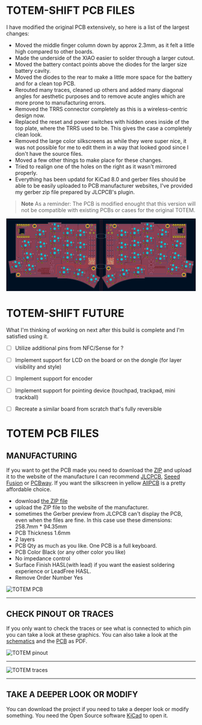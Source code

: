 # TOTEM-SHIFT PCB FILES

I have modified the original PCB extensively, so here is a list of the largest changes:
- Moved the middle finger column down by approx 2.3mm, as it felt a little high compared to other boards.
- Made the underside of the XIAO easier to solder through a larger cutout.
- Moved the battery contact points above the diodes for the larger size battery cavity.
- Moved the diodes to the rear to make a little more space for the battery and for a clean top PCB.
- Rerouted many traces, cleaned up others and added many diagonal angles for aesthetic purposes and to remove acute angles which are more prone to manufacturing errors.
- Removed the TRRS connector completely as this is a wireless-centric design now.
- Replaced the reset and power switches with hidden ones inside of the top plate, where the TRRS used to be. This gives the case a completely clean look.
- Removed the large color silkscreens as while they were super nice, it was not possible for me to edit them in a way that looked good since I don't have the source files.
- Moved a few other things to make place for these changes.
- Tried to realign one of the holes on the right as it wasn't mirrored properly.
- Everything has been updatd for KiCad 8.0 and gerber files should be able to be easily uploaded to PCB manufacturer websites, I've provided my gerber zip file prepared by JLCPCB's plugin.

> **Note**
> As a reminder: The PCB is modified enought that this version will not be compatible with existing PCBs or cases for the original TOTEM.

![TOTEM PCB](/PCB/TOTEM-SHIFT%200.4%20PCB.jpg)

# TOTEM-SHIFT FUTURE

What I'm thinking of working on next after this build is complete and I'm satisfied using it.

- [ ] Utilize additional pins from NFC/Sense for ?
- [ ] Implement support for LCD on the board or on the dongle (for layer visibility and style)
- [ ] Implement support for encoder
- [ ] Implement support for pointing device (touchpad, trackpad, mini trackball)
- [ ] Recreate a similar board from scratch that's fully reversible


# TOTEM PCB FILES

## MANUFACTURING
If you want to get the PCB made you need to download the [ZIP](/PCB/totem_0-3/totem_0-3_gerbers.zip/) and upload it to the website of the manufacture 
I can recommend [JLCPCB](https://jlcpcb.com/), [Seeed Fusion](https://www.seeedstudio.com/fusion_pcb.html) or [PCBway](https://www.pcbway.com/).
If you want the silkscreen in yellow [AllPCB](https://www.allpcb.com/online_pcb_quote_new.html) is a pretty affordable choice.

- download [the ZIP file](/PCB/totem_0-3/totem_0-3_gerbers.zip/)
- upload the ZIP file to the website of the manufacturer.
- sometimes the Gerber preview from JLCPCB can't display the PCB, even when the files are fine. In this case use these dimensions: 258.7mm * 94.35mm
- PCB Thickness 1.6mm
- 2 layers
- PCB Qty as much as you like. One PCB is a full keyboard.
- PCB Color Black (or any other color you like)
- No impedance control
- Surface Finish HASL(with lead) if you want the easiest soldering experience or LeadFree HASL.
- Remove Order Number Yes

![TOTEM PCB](/docs/images/TOTEM_pcb.png)

***

## CHECK PINOUT OR TRACES

If you only want to check the traces or see what is connected to which pin you can take a look at these graphics.
You can also take a look at the [schematics](TOTEM_0-3_schematics.pdf) and the [PCB](TOTEM_0-3_PCB.pdf) as PDF.

![TOTEM pinout](/docs/images/TOTEM_pinout.png)

***

![TOTEM traces](/docs/images/TOTEM_traces.svg)

***

## TAKE A DEEPER LOOK OR MODIFY 

You can download the project if you need to take a deeper look or modify something. You need the Open Source software [KiCad](https://www.kicad.org/) to open it.
